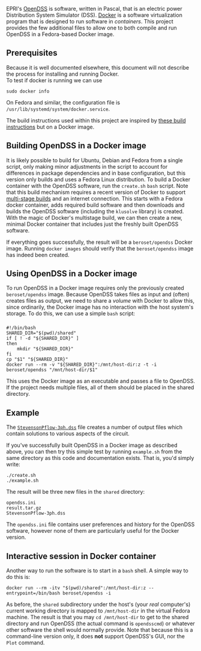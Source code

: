 EPRI's [OpenDSS](https://sourceforge.net/projects/electricdss/) is software, written in Pascal, that is an electric power Distribution System Simulator (DSS).  [Docker](https://www.docker.com/) is a software virtualization program that is designed to run software in *containers*.  This project provides the few additional files to allow one to both compile and run OpenDSS in a Fedora-based Docker image.

## Prerequisites
Because it is well documented elsewhere, this document will not describe the process for installing and running Docker.  
To test if docker is running we can use

    sudo docker info

On Fedora and similar, the configuration file is `/usr/lib/systemd/system/docker.service`.

The build instructions used within this project are inspired by [these build instructions](https://sourceforge.net/p/electricdss/discussion/861976/thread/b32b74a2/5f93/attachment/EPRI_Build_OpenDSS_Linux.pdf) but on a Docker image. 

## Building OpenDSS in a Docker image
It is likely possible to build for Ubuntu, Debian and Fedora from a single script, only making minor adjustments in the script to account for differences in package dependencies and in base configuration, but this version only builds and uses a Fedora Linux distribution. To build a Docker container with the OpenDSS software, run the `create.sh` `bash` script.  Note that this build mechanism requires a recent version of Docker to support [multi-stage builds](https://docs.docker.com/develop/develop-images/multistage-build/) and an internet connection.  This starts with a Fedora docker container, adds required build software and then downloads and builds the OpenDSS software (including the `klusolve` library) is created.  With the magic of Docker's multistage build, we can then create a new, minimal Docker container that includes just the freshly built OpenDSS software.

If everything goes successfully, the result will be a `beroset/opendss` Docker image.  Running `docker images` should verify that the `beroset/opendss` image has indeed been created.

## Using OpenDSS in a Docker image
To run OpenDSS in a Docker image requires only the previously created `beroset/opendss` image.  Because OpenDSS takes files as input and (often) creates files as output, we need to share a *volume* with Docker to allow this, since ordinarily, the Docker image has no interaction with the host system's storage.  To do this, we can use a simple `bash` script:

### 
```
#!/bin/bash
SHARED_DIR="$(pwd)/shared"
if [ ! -d "${SHARED_DIR}" ]
then
    mkdir "${SHARED_DIR}"
fi
cp "$1" "${SHARED_DIR}"
docker run --rm -v "${SHARED_DIR}":/mnt/host-dir:z -t -i beroset/opendss "/mnt/host-dir/$1"
```

This uses the Docker image as an executable and passes a file to OpenDSS.  If the project needs multiple files, all of them should be placed in the shared directory.

## Example
The [`StevensonPflow-3ph.dss`](http://svn.code.sf.net/p/electricdss/code/trunk/Distrib/Examples/Stevenson/StevensonPflow-3ph.dss) file creates a number of output files which contain solutions to various aspects of the circuit.  

If you've successfully built OpenDSS in a Docker image as described above, you can then try this simple test by running `example.sh` from the same directory as this code and documentation exists.  That is, you'd simply write:

    ./create.sh
    ./example.sh

The result will be three new files in the `shared` directory:

    opendss.ini
    result.tar.gz
    StevensonPflow-3ph.dss

The `opendss.ini` file contains user preferences and history for the OpenDSS software, however none of them are particularly useful for the Docker version.

## Interactive session in Docker container
Another way to run the software is to start in a `bash` shell.  A simple way to do this is:

    docker run --rm -itv "$(pwd)/shared":/mnt/host-dir:z --entrypoint=/bin/bash beroset/opendss -i

As before, the `shared` subdirectory under the host's (your *real* computer's) current working directory is mapped to `/mnt/host-dir` in the virtual Fedora machine.  The result is that you may `cd /mnt/host-dir` to get to the shared directory and run OpenDSS (the actual command is `opendsscmd`) or whatever other software the shell would normally provide.  Note that because this is a command-line version only, it does **not** support OpenDSS's GUI, nor the `Plot` command.
